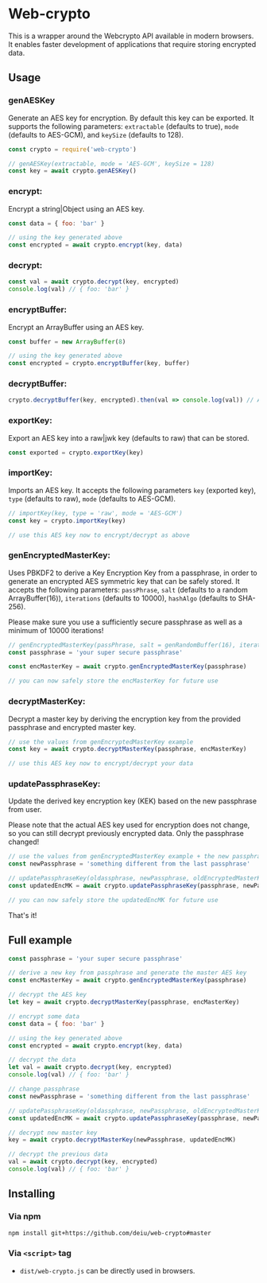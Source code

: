 # Web-crypto

This is a wrapper around the Webcrypto API available in modern browsers. It enables faster
development of applications that require storing encrypted data.

## Usage

### genAESKey

Generate an AES key for encryption. By default this key can be exported. It supports the
following parameters: `extractable` (defaults to true), `mode` (defaults to AES-GCM), and
`keySize` (defaults to 128).


```js
const crypto = require('web-crypto')

// genAESKey(extractable, mode = 'AES-GCM', keySize = 128)
const key = await crypto.genAESKey()
```

### encrypt:

Encrypt a string|Object using an AES key.

```js
const data = { foo: 'bar' }

// using the key generated above
const encrypted = await crypto.encrypt(key, data)
```

### decrypt:

```js
const val = await crypto.decrypt(key, encrypted)
console.log(val) // { foo: 'bar' }
```

### encryptBuffer:

Encrypt an ArrayBuffer using an AES key.

```js
const buffer = new ArrayBuffer(8)

// using the key generated above
const encrypted = crypto.encryptBuffer(key, buffer)
```

### decryptBuffer:

```js
crypto.decryptBuffer(key, encrypted).then(val => console.log(val)) // ArrayBuffer {}
```

### exportKey:

Export an AES key into a raw|jwk key (defaults to raw) that can be stored.

```js
const exported = crypto.exportKey(key)
```

### importKey:

Imports an AES key. It accepts the following parameters `key` (exported key), `type` (defaults
to raw), `mode` (defaults to AES-GCM).

```js
// importKey(key, type = 'raw', mode = 'AES-GCM')
const key = crypto.importKey(key)

// use this AES key now to encrypt/decrypt as above
```


### genEncryptedMasterKey:

Uses PBKDF2 to derive a Key Encryption Key from a passphrase, in order to generate an encrypted
AES symmetric key that can be safely stored. It accepts the following parameters: `passPhrase`,
`salt` (defaults to a random ArrayBuffer(16)), `iterations` (defaults to 10000), `hashAlgo`
(defaults to SHA-256).

Please make sure you use a sufficiently secure passphrase as well as a minimum of 10000 iterations!

```js
// genEncryptedMasterKey(passPhrase, salt = genRandomBuffer(16), iterations = 100000, hashAlgo = 'SHA-256')
const passphrase = 'your super secure passphrase'

const encMasterKey = await crypto.genEncryptedMasterKey(passphrase)

// you can now safely store the encMasterKey for future use
```

### decryptMasterKey:

Decrypt a master key by deriving the encryption key from the provided passphrase and encrypted
master key.

```js
// use the values from genEncryptedMasterKey example
const key = await crypto.decryptMasterKey(passphrase, encMasterKey)

// use this AES key now to encrypt/decrypt your data
```


### updatePassphraseKey:

Update the derived key encryption key (KEK) based on the new passphrase from user.

Please note that the actual AES key used for encryption does not change, so you can still
decrypt previously encrypted data. Only the passphrase changed!

```js
// use the values from genEncryptedMasterKey example + the new passphrase
const newPassphrase = 'something different from the last passphrase'

// updatePassphraseKey(oldassphrase, newPassphrase, oldEncryptedMasterKey)
const updatedEncMK = await crypto.updatePassphraseKey(passphrase, newPassphrase, encMasterKey)

// you can now safely store the updatedEncMK for future use
```

That's it!


## Full example

```js
const passphrase = 'your super secure passphrase'

// derive a new key from passphrase and generate the master AES key
const encMasterKey = await crypto.genEncryptedMasterKey(passphrase)

// decrypt the AES key
let key = await crypto.decryptMasterKey(passphrase, encMasterKey)

// encrypt some data
const data = { foo: 'bar' }

// using the key generated above
const encrypted = await crypto.encrypt(key, data)

// decrypt the data
let val = await crypto.decrypt(key, encrypted)
console.log(val) // { foo: 'bar' }

// change passphrase
const newPassphrase = 'something different from the last passphrase'

// updatePassphraseKey(oldassphrase, newPassphrase, oldEncryptedMasterKey)
const updatedEncMK = await crypto.updatePassphraseKey(passphrase, newPassphrase, encMasterKey)

// decrypt new master key
key = await crypto.decryptMasterKey(newPassphrase, updatedEncMK)

// decrypt the previous data
val = await crypto.decrypt(key, encrypted)
console.log(val) // { foo: 'bar' }
```


## Installing

### Via npm

```sh
npm install git+https://github.com/deiu/web-crypto#master
```

### Via `<script>` tag

* `dist/web-crypto.js` can be directly used in browsers.
